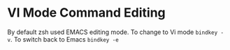 # VI Mode Command Editing

By default zsh used EMACS editing mode.  To change to Vi mode `bindkey -v`.  To switch back to Emacs `bindkey -e`

